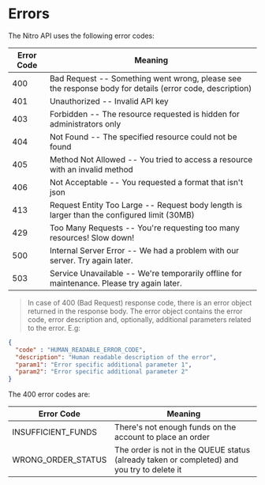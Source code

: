 # Errors

The Nitro API uses the following error codes:


Error Code | Meaning
---------- | -------
400 | Bad Request -- Something went wrong, please see the response body for details (error code, description)
401 | Unauthorized -- Invalid API key
403 | Forbidden -- The resource requested is hidden for administrators only
404 | Not Found -- The specified resource could not be found
405 | Method Not Allowed -- You tried to access a resource with an invalid method
406 | Not Acceptable -- You requested a format that isn't json
413 | Request Entity Too Large -- Request body length is larger than the configured limit (30MB)
429 | Too Many Requests -- You're requesting too many resources! Slow down!
500 | Internal Server Error -- We had a problem with our server. Try again later.
503 | Service Unavailable -- We're temporarily offline for maintenance. Please try again later.

> In case of 400 (Bad Request) response code, there is an error object returned in the response body. The error object contains the error code, error description and, optionally, additional parameters related to the error. E.g:

```json
{
  "code" : "HUMAN_READABLE_ERROR_CODE",
  "description": "Human readable description of the error",
  "param1": "Error specific additional parameter 1",
  "param2": "Error specific additional parameter 2"
}
```

The 400 error codes are:

Error Code | Meaning
---------- | -------
INSUFFICIENT_FUNDS | There's not enough funds on the account to place an order
WRONG_ORDER_STATUS | The order is not in the QUEUE status (already taken or completed) and you try to delete it
